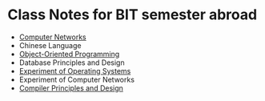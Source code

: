 # Class Notes for BIT semester abroad

- [Computer Networks](networks)
- Chinese Language
- [Object-Oriented Programming](programming)
- Database Principles and Design
- [Experiment of Operating Systems](os)
- Experiment of Computer Networks
- [Compiler Principles and Design](compiler)
